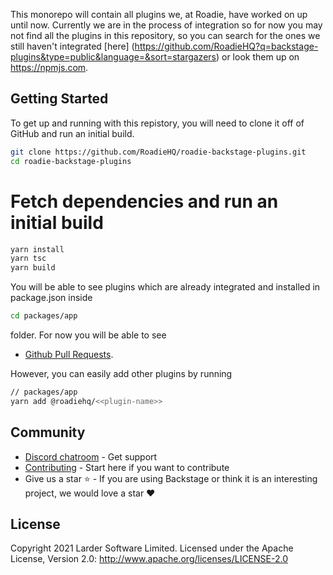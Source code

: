 This monorepo will contain all plugins we, at Roadie, have worked on up until now. Currently we are in the process of integration so for now you may not find all the plugins in this repository, so you can search for the ones we still haven't integrated [here] (https://github.com/RoadieHQ?q=backstage-plugins&type=public&language=&sort=stargazers) or look them up on https://npmjs.com.


## Getting Started

To get up and running with this repistory, you will need to clone it off of GitHub and run an initial build.

```bash
git clone https://github.com/RoadieHQ/roadie-backstage-plugins.git
cd roadie-backstage-plugins
```

# Fetch dependencies and run an initial build

```bash
yarn install
yarn tsc
yarn build
```

You will be able to see plugins which are already integrated and installed in package.json inside

```bash
cd packages/app
```

folder. For now you will be able to see 

 - [Github Pull Requests](https://www.npmjs.com/package/@roadiehq/backstage-plugin-github-pull-requests).

 However, you can easily add other plugins by running 

```bash
// packages/app
yarn add @roadiehq/<<plugin-name>>
```
## Community

- [Discord chatroom](https://discord.gg/3S4xrW7B) - Get support 
- [Contributing](https://github.com/RoadieHQ/roadie-backstage-plugins/blob/master/CONTRIBUTING.md) - Start here if you want to contribute
- Give us a star ⭐️ - If you are using Backstage or think it is an interesting project, we would love a star ❤️

## License

 Copyright 2021 Larder Software Limited. Licensed under the Apache License, Version 2.0: http://www.apache.org/licenses/LICENSE-2.0
